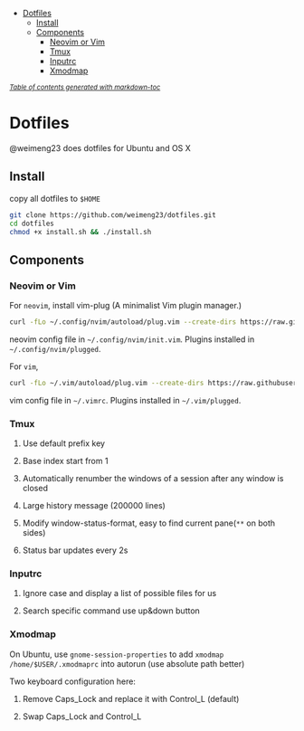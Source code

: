 - [Dotfiles](#dotfiles)
  * [Install](#install)
  * [Components](#components)
    + [Neovim or Vim](#neovim-or-vim)
    + [Tmux](#tmux)
    + [Inputrc](#inputrc)
    + [Xmodmap](#xmodmap)

<small><i><a href='http://ecotrust-canada.github.io/markdown-toc/'>Table of contents generated with markdown-toc</a></i></small>


# Dotfiles
@weimeng23 does dotfiles for Ubuntu and OS X

## Install
copy all dotfiles to `$HOME`

```bash
git clone https://github.com/weimeng23/dotfiles.git
cd dotfiles
chmod +x install.sh && ./install.sh
```

## Components

### Neovim or Vim

For `neovim`, install vim-plug (A minimalist Vim plugin manager.)

```bash
curl -fLo ~/.config/nvim/autoload/plug.vim --create-dirs https://raw.githubusercontent.com/junegunn/vim-plug/master/plug.vim
```

neovim config file in `~/.config/nvim/init.vim`. Plugins installed in `~/.config/nvim/plugged`.

For `vim`,

```bash
curl -fLo ~/.vim/autoload/plug.vim --create-dirs https://raw.githubusercontent.com/junegunn/vim-plug/master/plug.vim
```

vim config file in `~/.vimrc`. Plugins installed in `~/.vim/plugged`. 

### Tmux

1. Use default prefix key

2. Base index start from 1

3. Automatically renumber the windows of a session after any window is closed

4. Large history message (200000 lines)

5. Modify window-status-format, easy to find current pane(`**` on both sides)

6. Status bar updates every 2s

### Inputrc

1. Ignore case and display a list of possible files for us

2. Search specific command use up&down button

### Xmodmap

On Ubuntu, use `gnome-session-properties` to add `xmodmap /home/$USER/.xmodmaprc` into autorun (use absolute path better)

Two keyboard configuration here:

1. Remove Caps_Lock and replace it with Control_L (default)

2. Swap Caps_Lock and Control_L 
